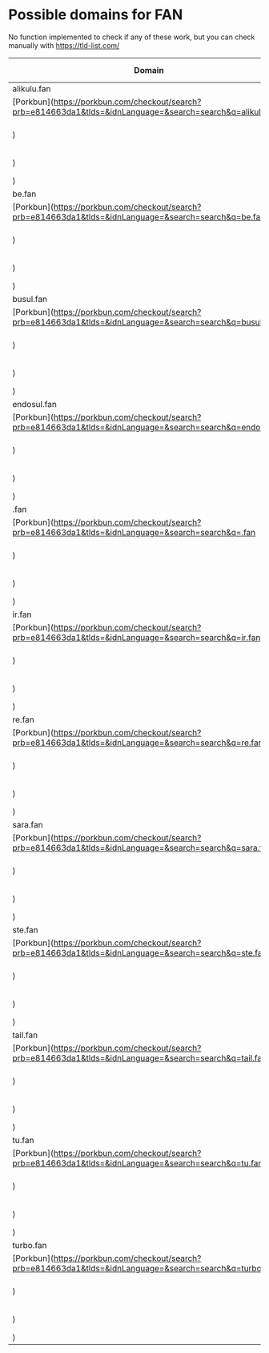 # Possible domains for FAN

No function implemented to check if any of these work, but you can check manually with https://tld-list.com/

| Domain | Porkbun | NameCheap | Google Domains |
|---|---|---|---|
| alikulu.fan | [Porkbun](https://porkbun.com/checkout/search?prb=e814663da1&tlds=&idnLanguage=&search=search&q=alikulu.fan) | [Namecheap](https://www.namecheap.com/domains/registration/results/?domain=alikulu.fan) | [Google](https://domains.google.com/registrar/search?searchTerm=alikulu.fan) |
| be.fan | [Porkbun](https://porkbun.com/checkout/search?prb=e814663da1&tlds=&idnLanguage=&search=search&q=be.fan) | [Namecheap](https://www.namecheap.com/domains/registration/results/?domain=be.fan) | [Google](https://domains.google.com/registrar/search?searchTerm=be.fan) |
| busul.fan | [Porkbun](https://porkbun.com/checkout/search?prb=e814663da1&tlds=&idnLanguage=&search=search&q=busul.fan) | [Namecheap](https://www.namecheap.com/domains/registration/results/?domain=busul.fan) | [Google](https://domains.google.com/registrar/search?searchTerm=busul.fan) |
| endosul.fan | [Porkbun](https://porkbun.com/checkout/search?prb=e814663da1&tlds=&idnLanguage=&search=search&q=endosul.fan) | [Namecheap](https://www.namecheap.com/domains/registration/results/?domain=endosul.fan) | [Google](https://domains.google.com/registrar/search?searchTerm=endosul.fan) |
| .fan | [Porkbun](https://porkbun.com/checkout/search?prb=e814663da1&tlds=&idnLanguage=&search=search&q=.fan) | [Namecheap](https://www.namecheap.com/domains/registration/results/?domain=.fan) | [Google](https://domains.google.com/registrar/search?searchTerm=.fan) |
| ir.fan | [Porkbun](https://porkbun.com/checkout/search?prb=e814663da1&tlds=&idnLanguage=&search=search&q=ir.fan) | [Namecheap](https://www.namecheap.com/domains/registration/results/?domain=ir.fan) | [Google](https://domains.google.com/registrar/search?searchTerm=ir.fan) |
| re.fan | [Porkbun](https://porkbun.com/checkout/search?prb=e814663da1&tlds=&idnLanguage=&search=search&q=re.fan) | [Namecheap](https://www.namecheap.com/domains/registration/results/?domain=re.fan) | [Google](https://domains.google.com/registrar/search?searchTerm=re.fan) |
| sara.fan | [Porkbun](https://porkbun.com/checkout/search?prb=e814663da1&tlds=&idnLanguage=&search=search&q=sara.fan) | [Namecheap](https://www.namecheap.com/domains/registration/results/?domain=sara.fan) | [Google](https://domains.google.com/registrar/search?searchTerm=sara.fan) |
| ste.fan | [Porkbun](https://porkbun.com/checkout/search?prb=e814663da1&tlds=&idnLanguage=&search=search&q=ste.fan) | [Namecheap](https://www.namecheap.com/domains/registration/results/?domain=ste.fan) | [Google](https://domains.google.com/registrar/search?searchTerm=ste.fan) |
| tail.fan | [Porkbun](https://porkbun.com/checkout/search?prb=e814663da1&tlds=&idnLanguage=&search=search&q=tail.fan) | [Namecheap](https://www.namecheap.com/domains/registration/results/?domain=tail.fan) | [Google](https://domains.google.com/registrar/search?searchTerm=tail.fan) |
| tu.fan | [Porkbun](https://porkbun.com/checkout/search?prb=e814663da1&tlds=&idnLanguage=&search=search&q=tu.fan) | [Namecheap](https://www.namecheap.com/domains/registration/results/?domain=tu.fan) | [Google](https://domains.google.com/registrar/search?searchTerm=tu.fan) |
| turbo.fan | [Porkbun](https://porkbun.com/checkout/search?prb=e814663da1&tlds=&idnLanguage=&search=search&q=turbo.fan) | [Namecheap](https://www.namecheap.com/domains/registration/results/?domain=turbo.fan) | [Google](https://domains.google.com/registrar/search?searchTerm=turbo.fan) |
